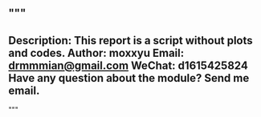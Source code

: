"""
--------------------------------------------------------------------------------
Description:  This report is a script without plots and codes.
Author:       moxxyu
Email:        drmmmian@gmail.com
WeChat:       d1615425824
Have any question about the module? Send me email.
--------------------------------------------------------------------------------
"""
